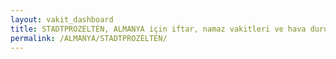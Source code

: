 ```yaml
---
layout: vakit_dashboard
title: STADTPROZELTEN, ALMANYA için iftar, namaz vakitleri ve hava durumu - ilçe/eyalet seç
permalink: /ALMANYA/STADTPROZELTEN/
---
```


<script type="text/javascript">
  var GLOBAL_COUNTRY = 'ALMANYA';
  var GLOBAL_CITY = 'STADTPROZELTEN';
  var GLOBAL_STATE = '';
  var lat = 72;
  var lon = 21;
</script>
